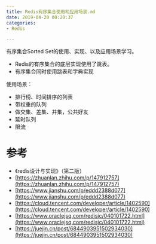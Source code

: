 ```yaml
---
title: Redis有序集合使用和应用场景.md
date: 2019-04-20 00:20:37
categories: 
- Redis

---
```


有序集合Sorted Set的使用、实现、以及应用场景学习。

<!--more-->

- Redis的有序集合的底层实现使用了跳表。
- 有序集合同时使用跳表和字典实现

使用场景：

- 排行榜、时间排序的列表
- 带权重的队列
- 做交集、差集、并集，公共好友
- 延时队列
- 限流

# 参考

- 《redis设计与实现》（第二版）
- [https://zhuanlan.zhihu.com/p/147912757](https://zhuanlan.zhihu.com/p/147912757)
- [https://www.jianshu.com/p/eddd2388d077](https://www.jianshu.com/p/eddd2388d077)
- [https://cloud.tencent.com/developer/article/1402590](https://cloud.tencent.com/developer/article/1402590)
- [https://www.oraclejsq.com/redisjc/040101722.html](https://www.oraclejsq.com/redisjc/040101722.html)
- [https://juejin.cn/post/6844903951502934030](https://juejin.cn/post/6844903951502934030)